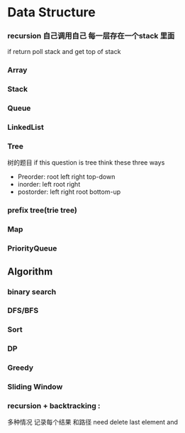 # Data Structure

### recursion 自己调用自己 每一层存在一个stack 里面

if return poll stack and get top of stack



### Array

### Stack

### Queue

### LinkedList

### Tree

树的题目 if this question is tree think these three ways 

* Preorder: root left right top-down
* inorder: left root right
* postorder: left right root bottom-up

### prefix tree\(trie tree\)

### Map



### PriorityQueue

## Algorithm

### binary search

### DFS/BFS

### Sort

### DP

### Greedy

### Sliding Window 

### recursion + backtracking :

多种情况 记录每个结果 和路径 need delete last element and 









